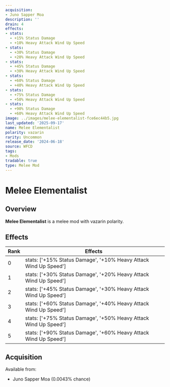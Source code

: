 ```yaml
---
acquisition:
- Juno Sapper Moa
description: ''
drain: 4
effects:
- stats:
  - +15% Status Damage
  - +10% Heavy Attack Wind Up Speed
- stats:
  - +30% Status Damage
  - +20% Heavy Attack Wind Up Speed
- stats:
  - +45% Status Damage
  - +30% Heavy Attack Wind Up Speed
- stats:
  - +60% Status Damage
  - +40% Heavy Attack Wind Up Speed
- stats:
  - +75% Status Damage
  - +50% Heavy Attack Wind Up Speed
- stats:
  - +90% Status Damage
  - +60% Heavy Attack Wind Up Speed
image: ../images/melee-elementalist-fce6ec44b5.jpg
last_updated: '2025-09-17'
name: Melee Elementalist
polarity: vazarin
rarity: Uncommon
release_date: '2024-06-18'
source: WFCD
tags:
- Mods
tradable: true
type: Melee Mod
---
```


# Melee Elementalist

## Overview

**Melee Elementalist** is a melee mod with vazarin polarity.

## Effects

| Rank | Effects |
|------|----------|
| 0 | stats: ['+15% Status Damage', '+10% Heavy Attack Wind Up Speed'] |
| 1 | stats: ['+30% Status Damage', '+20% Heavy Attack Wind Up Speed'] |
| 2 | stats: ['+45% Status Damage', '+30% Heavy Attack Wind Up Speed'] |
| 3 | stats: ['+60% Status Damage', '+40% Heavy Attack Wind Up Speed'] |
| 4 | stats: ['+75% Status Damage', '+50% Heavy Attack Wind Up Speed'] |
| 5 | stats: ['+90% Status Damage', '+60% Heavy Attack Wind Up Speed'] |

## Acquisition

Available from:
- Juno Sapper Moa (0.0043% chance)

